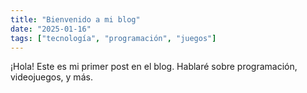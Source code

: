 ```yaml
---
title: "Bienvenido a mi blog"
date: "2025-01-16"
tags: ["tecnología", "programación", "juegos"]
---
```


¡Hola! Este es mi primer post en el blog. Hablaré sobre programación, videojuegos, y más.
